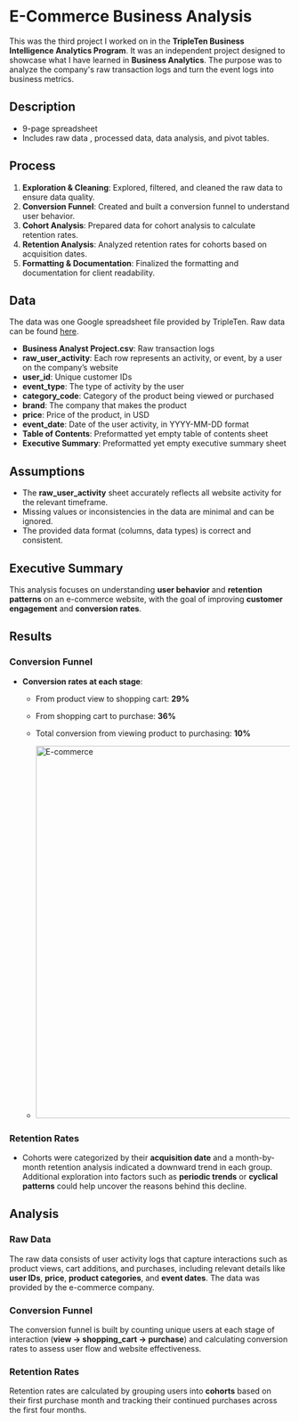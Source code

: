 # E-Commerce Business Analysis

This was the third project I worked on in the **TripleTen Business Intelligence Analytics Program**. It was an independent project designed to showcase what I have learned in **Business Analytics**. The purpose was to analyze the company's raw transaction logs and turn the event logs into business metrics.

## Description

- 9-page spreadsheet
- Includes raw data , processed data, data analysis, and pivot tables.

## Process

1. **Exploration & Cleaning**: Explored, filtered, and cleaned the raw data to ensure data quality.
2. **Conversion Funnel**: Created and built a conversion funnel to understand user behavior.
3. **Cohort Analysis**: Prepared data for cohort analysis to calculate retention rates.
4. **Retention Analysis**: Analyzed retention rates for cohorts based on acquisition dates.
5. **Formatting & Documentation**: Finalized the formatting and documentation for client readability.

## Data

The data was one Google spreadsheet file provided by TripleTen. Raw data can be found [here](https://docs.google.com/spreadsheets/d/1kRss89jqYqRXL8d7n5U06Xsj3z6QUwYKrlWFm-f7vRM/edit?gid=0#gid=0).


- **Business Analyst Project.csv**: Raw transaction logs
- **raw_user_activity**: Each row represents an activity, or event, by a user on the company’s website
- **user_id**: Unique customer IDs
- **event_type**: The type of activity by the user
- **category_code**: Category of the product being viewed or purchased
- **brand**: The company that makes the product
- **price**: Price of the product, in USD
- **event_date**: Date of the user activity, in YYYY-MM-DD format
- **Table of Contents**: Preformatted yet empty table of contents sheet
- **Executive Summary**: Preformatted yet empty executive summary sheet

## Assumptions

- The **raw_user_activity** sheet accurately reflects all website activity for the relevant timeframe.
- Missing values or inconsistencies in the data are minimal and can be ignored.
- The provided data format (columns, data types) is correct and consistent.

## Executive Summary

This analysis focuses on understanding **user behavior** and **retention patterns** on an e-commerce website, with the goal of improving **customer engagement** and **conversion rates**.

## Results

### Conversion Funnel

- **Conversion rates at each stage**:
    - From product view to shopping cart: **29%**
    - From shopping cart to purchase: **36%**
    - Total conversion from viewing product to purchasing: **10%**
 
    - <img width="669" alt="E-commerce" src="https://github.com/user-attachments/assets/aa984744-4e7b-46b2-b3c5-54a5ccb6e0e4" />


### Retention Rates

- Cohorts were categorized by their **acquisition date** and a month-by-month retention analysis indicated a downward trend in each group. Additional exploration into factors such as **periodic trends** or **cyclical patterns** could help uncover the reasons behind this decline.

## Analysis

### Raw Data

The raw data consists of user activity logs that capture interactions such as product views, cart additions, and purchases, including relevant details like **user IDs**, **price**, **product categories**, and **event dates**. The data was provided by the e-commerce company.

### Conversion Funnel

The conversion funnel is built by counting unique users at each stage of interaction (**view → shopping_cart → purchase**) and calculating conversion rates to assess user flow and website effectiveness.

### Retention Rates

Retention rates are calculated by grouping users into **cohorts** based on their first purchase month and tracking their continued purchases across the first four months.


